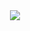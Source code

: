 <!--타이틀 부분-->
<div align="center">
  <img src="https://capsule-render.vercel.app/api?type=venom&color=timeGradient&height=300&section=header&text=Semin%20Park&desc=Have%20a%20nice%20day!&animation=twinkling&fontColor=ffffff&fontSize=45" />
  
</div>
